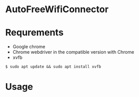 # AutoFreeWifiConnector

# Requrements

- Google chrome
- Chrome webdriver in the compatible version with Chrome
- xvfb

```
$ sudo apt update && sudo apt install xvfb
```

# Usage
